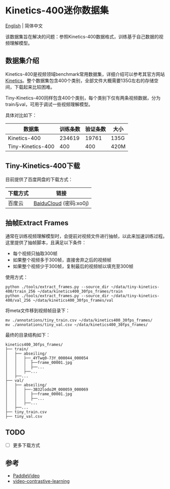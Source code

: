 # Kinetics-400迷你数据集
[English](/README_en.md) | 简体中文

该数据集旨在解决的问题：参照Kinetics-400数据格式，训练基于自己数据的视频理解模型。

## 数据集介绍

Kinetics-400是视频领域benchmark常用数据集，详细介绍可以参考其官方网站[Kinetics](https://deepmind.com/research/open-source/kinetics)。整个数据集包含400个类别，全部文件大概需要135G左右的存储空间，下载起来比较困难。

Tiny-Kinetics-400同样包含400个类别，每个类别下仅有两条视频数据，分为train与val，可用于调试一些视频理解模型。

具体对比如下：

| 数据集            | 训练条数 | 验证条数 | 大小 |
| ----------------- | -------- | -------- | ---- |
| Kinetics-400      | 234619   | 19761    | 135G |
| Tiny-Kinetics-400 | 400      | 400      | 420M |

## Tiny-Kinetics-400下载

目前提供了百度网盘的下载方式：

| 下载方式 | 链接                                                         |
| -------- | ------------------------------------------------------------ |
| 百度云   | [BaiduCloud](https://pan.baidu.com/s/1l0DeJHBDuK4oBoDwyZdzOQ) (密码:xo0j) |

## 抽帧Extract Frames

通常在训练视频理解模型时，会提前对视频文件进行抽帧，以此来加速训练过程。这里提供了抽帧脚本，且满足以下条件：

- 每个视频只抽取300帧
- 如果整个视频多于300帧，直接舍弃之后的视频帧
- 如果整个视频少于300帧，复制最后的视频帧以填充至300帧

使用方式：

```shell
python ./tools/extract_frames.py --source_dir ~/data/tiny-kinetics-400/train_256 ~/data/kinetics400_30fps_frames/train
python ./tools/extract_frames.py --source_dir ~/data/tiny-kinetics-400/val_256 ~/data/kinetics400_30fps_frames/val
```

将meta文件移到视频帧目录下：

```shell
mv ./annotations/tiny_train.csv ~/data/kinetics400_30fps_frames/
mv ./annotations/tiny_val.csv ~/data/kinetics400_30fps_frames/
```

最终的目录结构如下：

```
kinetics400_30fps_frames/
├── train/
│   ├── abseiling/
│   │   ├──_4YTwq0-73Y_000044_000054
│   │   │  ├──frame_00001.jpg
│   │   │  ├──...
│   │   ├──...
│   ├──...
├── val/
│   ├── abseiling/
│   │   ├──-3B32lodo2M_000059_000069
│   │   │  ├──frame_00001.jpg
│   │   │  ├──...
│   │   ├──...
│   ├──...
├── tiny_train.csv
├── tiny_val.csv
```

## TODO

- [ ] 更多下载方式

## 参考

- [PaddleVideo](https://github.com/PaddlePaddle/PaddleVideo/blob/develop/docs/zh-CN/dataset/k400.md)
- [video-contrastive-learning](https://github.com/amazon-research/video-contrastive-learning)

